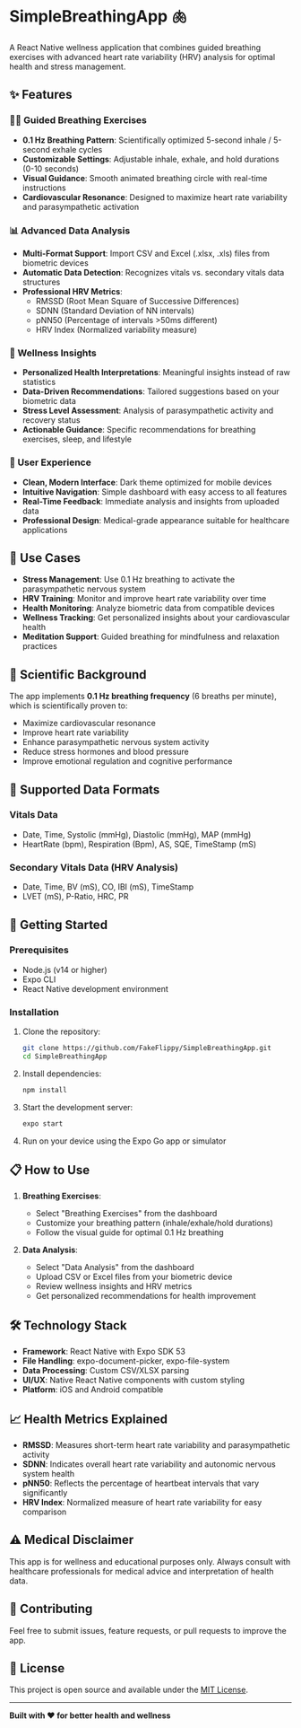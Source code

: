 # SimpleBreathingApp 🫁

A React Native wellness application that combines guided breathing exercises with advanced heart rate variability (HRV) analysis for optimal health and stress management.

## ✨ Features

### 🧘‍♀️ Guided Breathing Exercises
- **0.1 Hz Breathing Pattern**: Scientifically optimized 5-second inhale / 5-second exhale cycles
- **Customizable Settings**: Adjustable inhale, exhale, and hold durations (0-10 seconds)
- **Visual Guidance**: Smooth animated breathing circle with real-time instructions
- **Cardiovascular Resonance**: Designed to maximize heart rate variability and parasympathetic activation

### 📊 Advanced Data Analysis
- **Multi-Format Support**: Import CSV and Excel (.xlsx, .xls) files from biometric devices
- **Automatic Data Detection**: Recognizes vitals vs. secondary vitals data structures
- **Professional HRV Metrics**: 
  - RMSSD (Root Mean Square of Successive Differences)
  - SDNN (Standard Deviation of NN intervals)
  - pNN50 (Percentage of intervals >50ms different)
  - HRV Index (Normalized variability measure)

### 🌱 Wellness Insights
- **Personalized Health Interpretations**: Meaningful insights instead of raw statistics
- **Data-Driven Recommendations**: Tailored suggestions based on your biometric data
- **Stress Level Assessment**: Analysis of parasympathetic activity and recovery status
- **Actionable Guidance**: Specific recommendations for breathing exercises, sleep, and lifestyle

### 📱 User Experience
- **Clean, Modern Interface**: Dark theme optimized for mobile devices
- **Intuitive Navigation**: Simple dashboard with easy access to all features
- **Real-Time Feedback**: Immediate analysis and insights from uploaded data
- **Professional Design**: Medical-grade appearance suitable for healthcare applications

## 🎯 Use Cases

- **Stress Management**: Use 0.1 Hz breathing to activate the parasympathetic nervous system
- **HRV Training**: Monitor and improve heart rate variability over time
- **Health Monitoring**: Analyze biometric data from compatible devices
- **Wellness Tracking**: Get personalized insights about your cardiovascular health
- **Meditation Support**: Guided breathing for mindfulness and relaxation practices

## 🔬 Scientific Background

The app implements **0.1 Hz breathing frequency** (6 breaths per minute), which is scientifically proven to:
- Maximize cardiovascular resonance
- Improve heart rate variability
- Enhance parasympathetic nervous system activity
- Reduce stress hormones and blood pressure
- Improve emotional regulation and cognitive performance

## 🏥 Supported Data Formats

### Vitals Data
- Date, Time, Systolic (mmHg), Diastolic (mmHg), MAP (mmHg)
- HeartRate (bpm), Respiration (Bpm), AS, SQE, TimeStamp (mS)

### Secondary Vitals Data (HRV Analysis)
- Date, Time, BV (mS), CO, IBI (mS), TimeStamp
- LVET (mS), P-Ratio, HRC, PR

## 🚀 Getting Started

### Prerequisites
- Node.js (v14 or higher)
- Expo CLI
- React Native development environment

### Installation
1. Clone the repository:
   ```bash
   git clone https://github.com/FakeFlippy/SimpleBreathingApp.git
   cd SimpleBreathingApp
   ```

2. Install dependencies:
   ```bash
   npm install
   ```

3. Start the development server:
   ```bash
   expo start
   ```

4. Run on your device using the Expo Go app or simulator

## 📋 How to Use

1. **Breathing Exercises**: 
   - Select "Breathing Exercises" from the dashboard
   - Customize your breathing pattern (inhale/exhale/hold durations)
   - Follow the visual guide for optimal 0.1 Hz breathing

2. **Data Analysis**:
   - Select "Data Analysis" from the dashboard
   - Upload CSV or Excel files from your biometric device
   - Review wellness insights and HRV metrics
   - Get personalized recommendations for health improvement

## 🛠️ Technology Stack

- **Framework**: React Native with Expo SDK 53
- **File Handling**: expo-document-picker, expo-file-system
- **Data Processing**: Custom CSV/XLSX parsing
- **UI/UX**: Native React Native components with custom styling
- **Platform**: iOS and Android compatible

## 📈 Health Metrics Explained

- **RMSSD**: Measures short-term heart rate variability and parasympathetic activity
- **SDNN**: Indicates overall heart rate variability and autonomic nervous system health
- **pNN50**: Reflects the percentage of heartbeat intervals that vary significantly
- **HRV Index**: Normalized measure of heart rate variability for easy comparison

## ⚠️ Medical Disclaimer

This app is for wellness and educational purposes only. Always consult with healthcare professionals for medical advice and interpretation of health data.

## 🤝 Contributing

Feel free to submit issues, feature requests, or pull requests to improve the app.

## 📄 License

This project is open source and available under the [MIT License](LICENSE).

---

**Built with ❤️ for better health and wellness**
